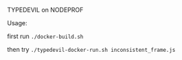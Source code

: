 
TYPEDEVIL on NODEPROF

Usage:

first run `./docker-build.sh`

then try `./typedevil-docker-run.sh inconsistent_frame.js`



